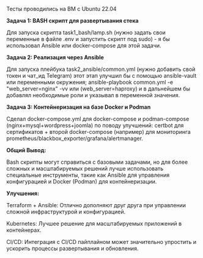 Тесты проводились на ВМ с Ubuntu 22.04

**Задача 1: BASH скрипт для развертывания стека**

Для запуска скрипта task1_bash/lamp.sh (нужно задать свои переменные в файле .env и запустить скрипт под sudo) - я бы использовал Ansible или docker-compose для этой задачи.

**Задача 2: Реализация через Ansible**

Для запуска плейбука task2_ansible/common.yml (нужно добавить свой токен и чат_ид Telegram) этот этап улучшил бы с помощью ansible-vault или переменными окружения;
ansible-playbook common.yml -e "web_server=nginx" -vv или (web_server=haproxy) и в дальнейшем бы добавлял необходимые роли и указывал в переменной значения.

**Задача 3: Контейнеризация на базе Docker и Podman**

Сделал docker-compose.yml для docker-compose и podman-compose (nginx+mysql+wordpress+joomla) по поводу улучшений: certbot для сертификатов + второй docker-compose (например) для мониторинга prometheus/blackbox_exporter/grafana/alertmanager.

**Общий Вывод:**

Bash скрипты могут справиться с базовыми задачами, но для более сложных и масштабируемых решений лучше использовать специальные инструменты, такие как Ansible для управления конфигурацией и Docker (Podman) для контейнеризации.

**Улучшения:**

Terraform + Ansible: Отлично дополняют друг друга при управлении сложной инфраструктурой и конфигурацией.

Kubernetes: Лучшее решение для масштабируемых приложений в контейнерах.

CI/CD: Интеграция с CI/CD пайплайном может значительно упростить и ускорить процессы развертывания и обновления.

